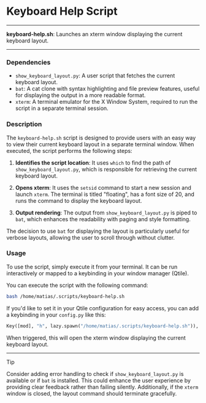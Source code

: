 # Keyboard Help Script

---

**keyboard-help.sh**: Launches an xterm window displaying the current keyboard layout.

---

### Dependencies

- `show_keyboard_layout.py`: A user script that fetches the current keyboard layout.
- `bat`: A cat clone with syntax highlighting and file preview features, useful for displaying the output in a more readable format.
- `xterm`: A terminal emulator for the X Window System, required to run the script in a separate terminal session.

### Description

The `keyboard-help.sh` script is designed to provide users with an easy way to view their current keyboard layout in a separate terminal window. When executed, the script performs the following steps:

1. **Identifies the script location**: It uses `which` to find the path of `show_keyboard_layout.py`, which is responsible for retrieving the current keyboard layout.

2. **Opens xterm**: It uses the `setsid` command to start a new session and launch `xterm`. The terminal is titled "floating", has a font size of 20, and runs the command to display the keyboard layout.

3. **Output rendering**: The output from `show_keyboard_layout.py` is piped to `bat`, which enhances the readability with paging and style formatting.

The decision to use `bat` for displaying the layout is particularly useful for verbose layouts, allowing the user to scroll through without clutter.

### Usage

To use the script, simply execute it from your terminal. It can be run interactively or mapped to a keybinding in your window manager (Qtile). 

You can execute the script with the following command:

```bash
bash /home/matias/.scripts/keyboard-help.sh
```

If you'd like to set it in your Qtile configuration for easy access, you can add a keybinding in your `config.py` like this:

```python
Key([mod], "h", lazy.spawn("/home/matias/.scripts/keyboard-help.sh")),
```

When triggered, this will open the xterm window displaying the current keyboard layout.

---

> [!TIP]  
> Consider adding error handling to check if `show_keyboard_layout.py` is available or if `bat` is installed. This could enhance the user experience by providing clear feedback rather than failing silently. Additionally, if the `xterm` window is closed, the layout command should terminate gracefully.